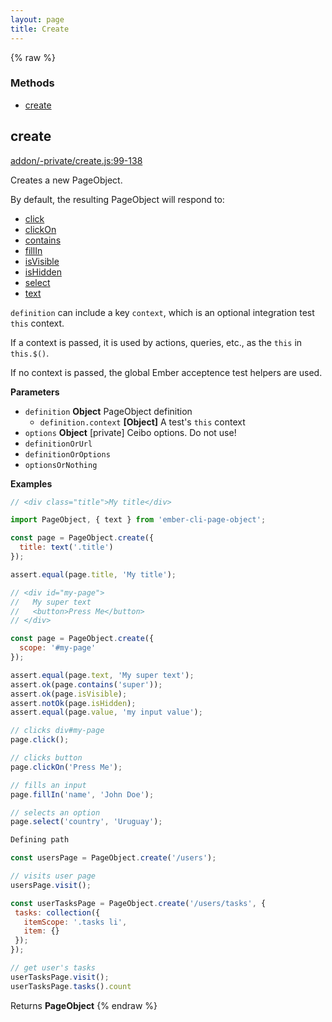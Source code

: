 ```yaml
---
layout: page
title: Create
---
```


{% raw %}
### Methods

- [create](#create)

## create

[addon/-private/create.js:99-138](https://github.com/san650/ember-cli-page-object/blob/c521335ffba9955a6acaf1006ed503cbb61ba72d/addon/-private/create.js#L99-L138 "Source code on GitHub")

Creates a new PageObject.

By default, the resulting PageObject will respond to:

* [click](/docs/v1.7.x/api/clickable)
* [clickOn](/docs/v1.7.x/api/click-on-text)
* [contains](/docs/v1.7.x/api/contains)
* [fillIn](/docs/v1.7.x/api/fillable)
* [isVisible](/docs/v1.7.x/api/is-visible)
* [isHidden](/docs/v1.7.x/api/is-hidden)
* [select](/docs/v1.7.x/api/selectable)
* [text](/docs/v1.7.x/api/text)

`definition` can include a key `context`, which is an
optional integration test `this` context.

If a context is passed, it is used by actions, queries, etc.,
as the `this` in `this.$()`.

If no context is passed, the global Ember acceptence test
helpers are used.

**Parameters**

-   `definition` **Object** PageObject definition
    -   `definition.context` **[Object]** A test's `this` context
-   `options` **Object** [private] Ceibo options. Do not use!
-   `definitionOrUrl`  
-   `definitionOrOptions`  
-   `optionsOrNothing`  

**Examples**

```javascript
// <div class="title">My title</div>

import PageObject, { text } from 'ember-cli-page-object';

const page = PageObject.create({
  title: text('.title')
});

assert.equal(page.title, 'My title');
```

```javascript
// <div id="my-page">
//   My super text
//   <button>Press Me</button>
// </div>

const page = PageObject.create({
  scope: '#my-page'
});

assert.equal(page.text, 'My super text');
assert.ok(page.contains('super'));
assert.ok(page.isVisible);
assert.notOk(page.isHidden);
assert.equal(page.value, 'my input value');

// clicks div#my-page
page.click();

// clicks button
page.clickOn('Press Me');

// fills an input
page.fillIn('name', 'John Doe');

// selects an option
page.select('country', 'Uruguay');
```

```javascript
Defining path

const usersPage = PageObject.create('/users');

// visits user page
usersPage.visit();

const userTasksPage = PageObject.create('/users/tasks', {
 tasks: collection({
   itemScope: '.tasks li',
   item: {}
 });
});

// get user's tasks
userTasksPage.visit();
userTasksPage.tasks().count
```

Returns **PageObject** 
{% endraw %}
